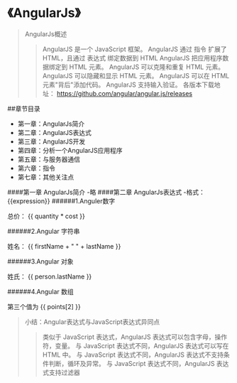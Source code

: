 # 《AngularJs》

>AngularJs概述
>>AngularJS 是一个 JavaScript 框架。
>>AngularJS 通过 指令 扩展了 HTML，且通过 表达式 绑定数据到 HTML
>>AngularJS 把应用程序数据绑定到 HTML 元素。
>>AngularJS 可以克隆和重复 HTML 元素。
>>AngularJS 可以隐藏和显示 HTML 元素。
>>AngularJS 可以在 HTML 元素"背后"添加代码。
>>AngularJS 支持输入验证。
>>各版本下载地址： https://github.com/angular/angular.js/releases

##章节目录
* 第一章：AngularJs简介
* 第二章：AngularJS表达式
* 第三章：AngularJS开发
* 第四章：分析一个AngularJS应用程序
* 第五章：与服务器通信
* 第六章：指令
* 第七章：其他关注点

####第一章 AngularJs简介
-略
####第二章 AngularJs表达式
-格式：{{expression}}
######1.Anguler数字
    <div ng-app="" ng-init="quantity=1;cost=5">
        <p>总价： {{ quantity * cost }}</p>
    </div>
######2.Angular 字符串
    <div ng-app="" ng-init="firstName='John';lastName='Doe'">
        <p>姓名： {{ firstName + " " + lastName }}</p>
    </div>
######3.Angular 对象
    <div ng-app="" ng-init="person={firstName:'John',lastName:'Doe'}">
        <p>姓氏： {{ person.lastName }}</p> 
    </div>
######4.Angular 数组
    <div ng-app="" ng-init="points=[1,15,19,2,40]">
        <p>第三个值为 {{ points[2] }}</p>
    </div>
>小结：Angular表达式与JavaScript表达式异同点
>>类似于 JavaScript 表达式，AngularJS 表达式可以包含字母，操作符，变量。
>>与 JavaScript 表达式不同，AngularJS 表达式可以写在 HTML 中。
>>与 JavaScript 表达式不同，AngularJS 表达式不支持条件判断，循环及异常。
>>与 JavaScript 表达式不同，AngularJS 表达式支持过滤器